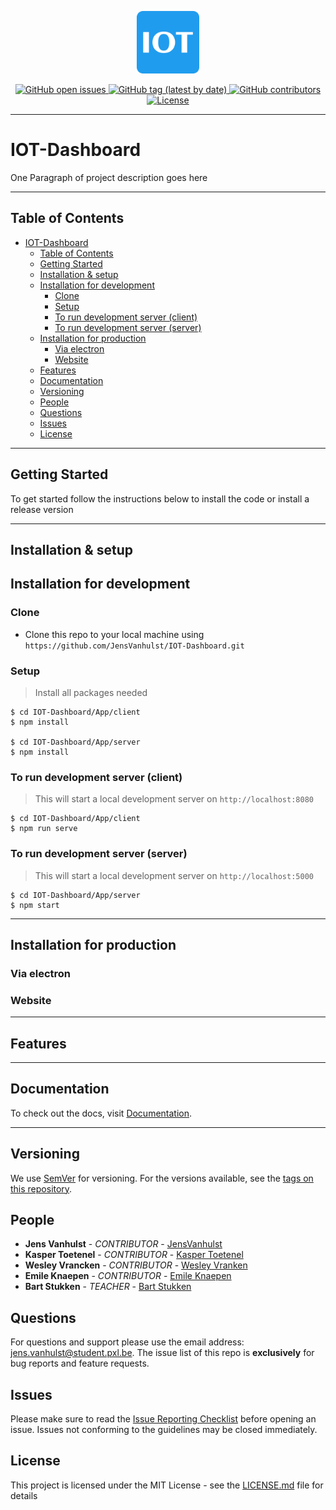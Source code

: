 <p align="center">
  <a href="https://github.com/JensVanhulst/IOT-Dashboard" target="_blank" rel="noopener noreferrer">
    <img width="100" src="/App/favicons/android-chrome-512x512.png" alt="Vue logo">
  </a>
</p>

<p align="center">
  <a href="https://github.com/JensVanhulst/IOT-Dashboard/issues">
    <img src="https://img.shields.io/github/issues-raw/JensVanhulst/IOT-Dashboard.svg" alt="GitHub open issues">
  </a>

  <a href="https://github.com/JensVanhulst/IOT-Dashboard/releases">
    <img src="https://img.shields.io/github/v/tag/JensVanhulst/IOT-Dashboard.svg" alt="GitHub tag (latest by date)">
  </a>

  <a href="https://github.com/JensVanhulst/IOT-Dashboard/graphs/contributors">
    <img src="https://img.shields.io/github/contributors/JensVanhulst/IOT-Dashboard.svg" alt="GitHub contributors">
  </a>

  <a href="https://opensource.org/licenses/MIT">
    <img src="https://img.shields.io/badge/License-MIT-yellow.svg" alt="License">
  </a>
</p>

---

# IOT-Dashboard

One Paragraph of project description goes here

---

## Table of Contents

- [IOT-Dashboard](#iot-dashboard)
  - [Table of Contents](#table-of-contents)
  - [Getting Started](#getting-started)
  - [Installation & setup](#installation--setup)
  - [Installation for development](#installation-for-development)
    - [Clone](#clone)
    - [Setup](#setup)
    - [To run development server (client)](#to-run-development-server-client)
    - [To run development server (server)](#to-run-development-server-server)
  - [Installation for production](#installation-for-production)
    - [Via electron](#via-electron)
    - [Website](#website)
  - [Features](#features)
  - [Documentation](#documentation)
  - [Versioning](#versioning)
  - [People](#people)
  - [Questions](#questions)
  - [Issues](#issues)
  - [License](#license)

---

## Getting Started

To get started follow the instructions below to install the code or install a release version

---

## Installation & setup

## Installation for development

### Clone

- Clone this repo to your local machine using `https://github.com/JensVanhulst/IOT-Dashboard.git`

### Setup

> Install all packages needed

```shell
$ cd IOT-Dashboard/App/client
$ npm install

$ cd IOT-Dashboard/App/server
$ npm install
```

### To run development server (client)

> This will start a local development server on `http://localhost:8080`

```shell
$ cd IOT-Dashboard/App/client
$ npm run serve
```

### To run development server (server)

> This will start a local development server on `http://localhost:5000`

```shell
$ cd IOT-Dashboard/App/server
$ npm start
```

---

## Installation for production

### Via electron

### Website

---

## Features

---

## Documentation

To check out the docs, visit [Documentation](https://vanhulstjens.gitbook.io/iot-dashboard/).

---

## Versioning

We use [SemVer](http://semver.org/) for versioning. For the versions available, see the [tags on this repository](https://github.com/your/project/tags).

## People

- **Jens Vanhulst** - _CONTRIBUTOR_ - [JensVanhulst](https://github.com/JensVanhulst)
- **Kasper Toetenel** - _CONTRIBUTOR_ - [Kasper Toetenel](https://github.com/SheldonPi1999)
- **Wesley Vrancken** - _CONTRIBUTOR_ - [Wesley Vranken](https://github.com/wesvr)
- **Emile Knaepen** - _CONTRIBUTOR_ - [Emile Knaepen](https://github.com/eknaepen)
- **Bart Stukken** - _TEACHER_ - [Bart Stukken](https://github.com/Bart-PXL)

## Questions

For questions and support please use the email address: jens.vanhulst@student.pxl.be.
The issue list of this repo is **exclusively** for bug reports and feature requests.

## Issues

Please make sure to read the [Issue Reporting Checklist]() before opening an issue. Issues not conforming to the guidelines may be closed immediately.

## License

This project is licensed under the MIT License - see the [LICENSE.md](LICENSE.md) file for details
